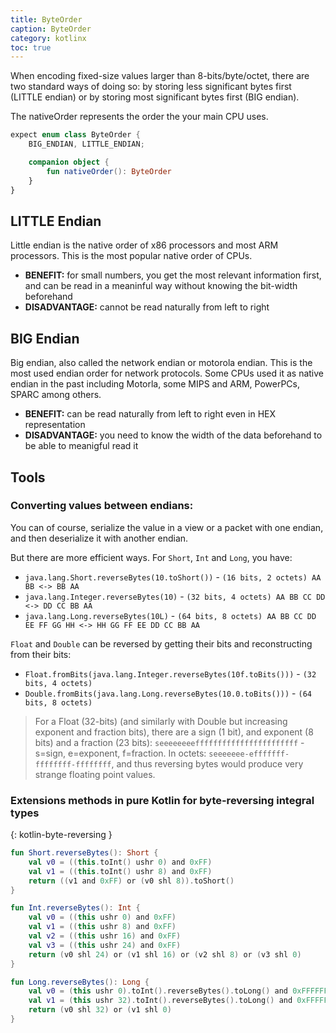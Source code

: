 ```yaml
---
title: ByteOrder
caption: ByteOrder
category: kotlinx
toc: true
---
```


When encoding fixed-size values larger than 8-bits/byte/octet, there are two standard ways of doing so:
by storing less significant bytes first (LITTLE endian) or by storing most significant bytes first (BIG endian).

The nativeOrder represents the order the your main CPU uses.

```kotlin
expect enum class ByteOrder {
    BIG_ENDIAN, LITTLE_ENDIAN;

    companion object {
        fun nativeOrder(): ByteOrder
    }
}
```

## LITTLE Endian

Little endian is the native order of x86 processors and most ARM processors.
This is the most popular native order of CPUs.

* **BENEFIT:** for small numbers, you get the most relevant information first, and can be read in a meaninful way without knowing the bit-width beforehand  
* **DISADVANTAGE:** cannot be read naturally from left to right

## BIG Endian

Big endian, also called the network endian or motorola endian.
This is the most used endian order for network protocols.
Some CPUs used it as native endian in the past including Motorla,
some MIPS and ARM, PowerPCs, SPARC among others.

* **BENEFIT:** can be read naturally from left to right even in HEX representation
* **DISADVANTAGE:** you need to know the width of the data beforehand to be able to meanigful read it


## Tools

### Converting values between endians:

You can of course, serialize the value in a view or a packet with one endian,
and then deserialize it with another endian.

But there are more efficient ways. For `Short`, `Int` and `Long`, you have:

* `java.lang.Short.reverseBytes(10.toShort())` - `(16 bits, 2 octets) AA BB <-> BB AA`
* `java.lang.Integer.reverseBytes(10)` - `(32 bits, 4 octets) AA BB CC DD <-> DD CC BB AA`
* `java.lang.Long.reverseBytes(10L)` - `(64 bits, 8 octets) AA BB CC DD EE FF GG HH <-> HH GG FF EE DD CC BB AA`

`Float` and `Double` can be reversed by getting their bits and reconstructing from their bits:

* `Float.fromBits(java.lang.Integer.reverseBytes(10f.toBits()))` - `(32 bits, 4 octets)`
* `Double.fromBits(java.lang.Long.reverseBytes(10.0.toBits()))` - `(64 bits, 8 octets)`

> For a Float (32-bits) (and similarly with Double but increasing exponent and fraction bits), there are a sign (1 bit), and exponent (8 bits) and a fraction (23 bits):
> `seeeeeeeefffffffffffffffffffffff` - s=sign, e=exponent, f=fraction.
> In octets: `seeeeeee-efffffff-ffffffff-ffffffff`, and thus reversing bytes would produce very strange
> floating point values.

### Extensions methods in pure Kotlin for byte-reversing integral types
{: kotlin-byte-reversing }

```kotlin
fun Short.reverseBytes(): Short {
	val v0 = ((this.toInt() ushr 0) and 0xFF)
	val v1 = ((this.toInt() ushr 8) and 0xFF)
	return ((v1 and 0xFF) or (v0 shl 8)).toShort()
}

fun Int.reverseBytes(): Int {
	val v0 = ((this ushr 0) and 0xFF)
	val v1 = ((this ushr 8) and 0xFF)
	val v2 = ((this ushr 16) and 0xFF)
	val v3 = ((this ushr 24) and 0xFF)
	return (v0 shl 24) or (v1 shl 16) or (v2 shl 8) or (v3 shl 0)
}

fun Long.reverseBytes(): Long {
	val v0 = (this ushr 0).toInt().reverseBytes().toLong() and 0xFFFFFFFFL
	val v1 = (this ushr 32).toInt().reverseBytes().toLong() and 0xFFFFFFFFL
	return (v0 shl 32) or (v1 shl 0)
}
```
